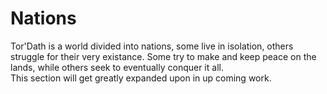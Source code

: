 # Nations
Tor'Dath is a world divided into nations, some live in isolation, others struggle for their very existance. Some try to make and keep peace on the lands, while others seek to eventually conquer it all.  
This section will get greatly expanded upon in up coming work.